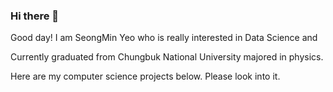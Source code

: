 ### Hi there 👋

Good day! I am SeongMin Yeo who is really interested in Data Science and

Currently graduated from Chungbuk National University majored in physics.

Here are my computer science projects below. Please look into it.
